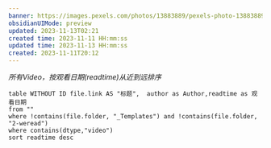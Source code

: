 ```yaml
---
banner: https://images.pexels.com/photos/13883889/pexels-photo-13883889.jpeg?auto=compress&cs=tinysrgb&w=800
obsidianUIMode: preview
updated: 2023-11-13T02:21
created time: 2023-11-11 HH:mm:ss
updated time: 2023-11-13 HH:mm:ss
created: 2023-11-11T20:12
---
```

*所有Video，按观看日期(readtime)从近到远排序*


```dataview
table WITHOUT ID file.link AS "标题",  author as Author,readtime as 观看日期
from "" 
where !contains(file.folder, "_Templates") and !contains(file.folder, "2-weread")
where contains(dtype,"video")
sort readtime desc
```



